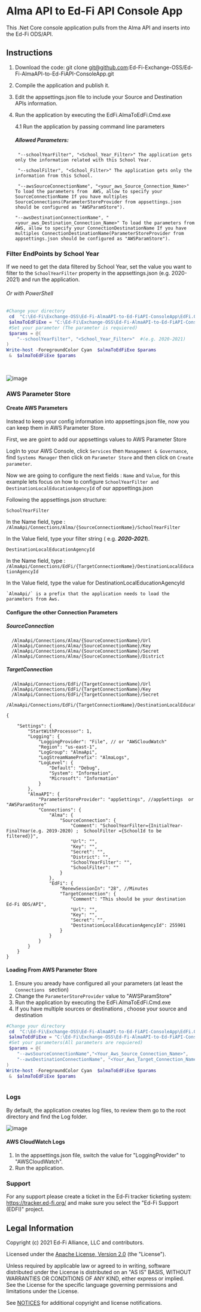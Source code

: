 # Alma API to Ed-Fi API Console App

This .Net Core console application pulls from the Alma API and inserts into the Ed-Fi ODS/API.

## Instructions
1. Download the code: git clone git@github.com:Ed-Fi-Exchange-OSS/Ed-Fi-AlmaAPI-to-Ed-FiAPI-ConsoleApp.git
2. Compile the application and publish it.
3. Edit the appsettings.json file to include your Source and Destination APIs information.
4. Run the application by executing the EdFi.AlmaToEdFi.Cmd.exe

   4.1 Run the application by passing command line parameters
      #####   	Allowed Parameters:
      ```
       "--schoolYearFilter", "<School_Year_Filter>" The application gets only the information related with this School Year.
       
       "--schoolFilter", "<School_Filter>" The application gets only the information from this School.
       
       "--awsSourceConnectionName", "<your_aws_Source_Connection_Name>" To load the parameters from  AWS, allow to specify your SourceConnectionName If you have multiples SourceConnections(ParameterStoreProvider from appsettings.json should be configured as "AWSParamStore").   
       
	"--awsDestinationConnectionName", "<your_aws_Destination_Connection_Name>" To load the parameters from  AWS, allow to specify your ConnectionDestinationName If you have multiples ConnectionDestinationName(ParameterStoreProvider from appsettings.json should be configured as "AWSParamStore").
	```
### Filter EndPoints by School Year

If we need to get the data filtered by School Year, set the value you want to filter to the `SchoolYearFilter` property in the appsettings.json  (e.g. 2020-2021) and run the application.

###### Or with PowerShell
```powershell 
#Change your directory
 cd  "C:\Ed-Fi\Exchange-OSS\Ed-Fi-AlmaAPI-to-Ed-FiAPI-ConsoleApp\EdFi.OdsApi.SdkClient\bin\Debug\netcoreapp3.1\"
 $almaToEdFiExe = "C:\Ed-Fi\Exchange-OSS\Ed-Fi-AlmaAPI-to-Ed-FiAPI-ConsoleApp\EdFi.OdsApi.SdkClient\bin\Debug\netcoreapp3.1\EdFi.AlmaToEdFi.Cmd.exe"
 #Set your parameter (The parameter is requiered)
 $params = @(
    "--schoolYearFilter", "<School_Year_Filter>"  #(e.g. 2020-2021)
)
Write-host -ForegroundColor Cyan  $almaToEdFiExe $params
 &  $almaToEdFiExe $params
 
 
```
![image](https://user-images.githubusercontent.com/85459544/170791007-47579716-6033-4732-be8d-e243bce7fea9.png)

### AWS Parameter Store

#### Create AWS Parameters

Instead to keep your config information into appsettings.json file, now you can keep them in AWS Parameter Store.

First, we are goint to add our  appsettings values to AWS Parameter Store

LogIn to your AWS Console, click `Services` then `Management & Governance`, find `Systems Manager` then click on `Parameter Store` and then click on `Create parameter`.

Now we are going to configure the next fields : `Name` and `Value`, for this example lets focus on how to configure `SchoolYearFilter and DestinationLocalEducationAgencyId` of our appsettings.json

Following the appsettings.json structure:

`SchoolYearFilter`

In the Name field, type : `/AlmaApi/Connections/Alma/{SourceConnectionName}/SchoolYearFilter`

In the Value field, type your filter string ( e.g. ***2020-2021***).

`DestinationLocalEducationAgencyId`

In the Name field, type : `/AlmaApi/Connections/EdFi/{TargetConnectionName}/DestinationLocalEducationAgencyId`

In the Value field, type the value for DestinationLocalEducationAgencyId

    `AlmaApi/` is a prefix that the application needs to load the parameters from Aws.


#### Configure the other Connection Parameters
  #####  SourceConnection
  ```
	/AlmaApi/Connections/Alma/{SourceConnectionName}/Url
	/AlmaApi/Connections/Alma/{SourceConnectionName}/Key
	/AlmaApi/Connections/Alma/{SourceConnectionName}/Secret
	/AlmaApi/Connections/Alma/{SourceConnectionName}/District
  ```
   
   
   #####  TargetConnection
  ```
	/AlmaApi/Connections/EdFi/{TargetConnectionName}/Url
	/AlmaApi/Connections/EdFi/{TargetConnectionName}/Key
	/AlmaApi/Connections/EdFi/{TargetConnectionName}/Secret
	/AlmaApi/Connections/EdFi/{TargetConnectionName}/DestinationLocalEducationAgencyId
  ```
```
{

    "Settings": {
        "StartWithProcessor": 1,
        "Logging": {
            "LoggingProvider": "File", // or "AWSCloudWatch"
            "Region": "us-east-1",
            "LogGroup": "AlmaApi",
            "LogStreamNamePrefix": "AlmaLogs",
            "LogLevel": {
                "Default": "Debug",
                "System": "Information",
                "Microsoft": "Information"
            }
        },
        "AlmaAPI": {
            "ParameterStoreProvider": "appSettings", //appSettings  or "AWSParamStore"
            "Connections": {
                "Alma": {
                    "SourceConnection": {
                        "Comment": "SchoolYearFilter={InitialYear-FinalYear(e.g. 2019-2020) ;  SchoolFilter ={SchoolId to be filtered}}",
                        "Url": "",
                        "Key": "",
                        "Secret": "",
                        "District": "",
                        "SchoolYearFilter": "",
                        "SchoolFilter": ""
                    }
                },
                "EdFi": {
                    "RenewSessionIn": "28", //Minutes
                    "TargetConnection": {
                        "Comment": "This should be your destination Ed-Fi ODS/API",
                        "Url": "",
                        "Key": "",
                        "Secret": "",
                        "DestinationLocalEducationAgencyId": 255901
                    }
                }
            }
        }
    }
}

```
#### Loading From AWS Parameter Store

1. Ensure you aready have configured all your parameters (at least the `Connections ` section)
2. Change the `ParameterStoreProvider` value to "AWSParamStore"
3. Run the application by executing the EdFi.AlmaToEdFi.Cmd.exe
4. If you have multiple sources or destinations , choose your source and destination

```powershell 
#Change your directory
 cd  "C:\Ed-Fi\Exchange-OSS\Ed-Fi-AlmaAPI-to-Ed-FiAPI-ConsoleApp\EdFi.OdsApi.SdkClient\bin\Debug\netcoreapp3.1\"
 $almaToEdFiExe = "C:\Ed-Fi\Exchange-OSS\Ed-Fi-AlmaAPI-to-Ed-FiAPI-ConsoleApp\EdFi.OdsApi.SdkClient\bin\Debug\netcoreapp3.1\EdFi.AlmaToEdFi.Cmd.exe"
 #Set your parameters(All parameters are requiered)
 $params = @(
    "--awsSourceConnectionName","<Your_Aws_Source_Connection_Name>",
    "--awsDestinationConnectionName", "<Your_Aws_Target_Connection_Name>"
)
Write-host -ForegroundColor Cyan  $almaToEdFiExe $params
 &  $almaToEdFiExe $params
 
```

### Logs

By default, the application creates log files, to review them go to the root directory and find the Log folder.

![image](https://user-images.githubusercontent.com/85459544/170787787-6eea7c24-6f77-41aa-ae6a-5fba26a55792.png)

#### AWS CloudWatch Logs

1. In the appsettings.json file, switch the value for "LoggingProvider" to "AWSCloudWatch".
2. Run the application.


### Support
For any support please create a ticket in the Ed-Fi tracker ticketing system: https://tracker.ed-fi.org/ and make sure you select the "Ed-Fi Support (EDFI)" project. 


## Legal Information

Copyright (c) 2021 Ed-Fi Alliance, LLC and contributors.

Licensed under the [Apache License, Version 2.0](LICENSE) (the "License").

Unless required by applicable law or agreed to in writing, software distributed
under the License is distributed on an "AS IS" BASIS, WITHOUT WARRANTIES OR
CONDITIONS OF ANY KIND, either express or implied. See the License for the
specific language governing permissions and limitations under the License.

See [NOTICES](NOTICES.md) for additional copyright and license notifications.
